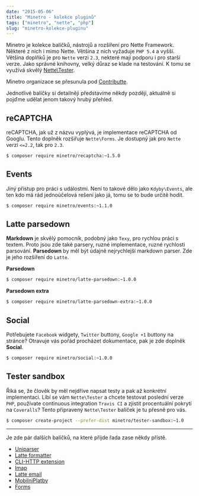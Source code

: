 ```yaml
---
date: "2015-05-06"
title: "Minetro - kolekce pluginů"
tags: ["minetro", "nette", "php"]
slug: "minetro-kolekce-pluginu"
---
```


Minetro je kolekce balíčků, nástrojů a rozšíření pro Nette Framework. Některé z nich i mimo Nette.
Většina z nich vyžaduje `PHP 5.4` a vyšší. Většina doplňků je pro `Nette` verzi `2.3`, nekteré maji podporu
i pro starší verze. Jako správné knihovny, velký důraz se klade na testování. K tomu se využívá skvělý
[Nette\Tester](http://tester.nette.org).

<!--more-->

<x-flash>
	Minetro organizace se přesunula pod <a href="https://github.com/contributte">Contributte</a>.
</x-flash>

Jednotlivé balíčky si detailněji představíme někdy později, aktuálně si pojďme udělat jenom takový hrubý přehled.

## reCAPTCHA

reCAPTCHA, jak už z názvu vyplývá, je implementace reCAPTCHA od Googlu. Tento doplněk rozšiřuje `Nette\Forms`.
Je dostupný jak pro `Nette` verzi `<=2.2`, tak pro `2.3`.

```sh
$ composer require minetro/recaptcha:~1.5.0
```

## Events

Jiný přístup pro práci s událostmi. Není to takové dělo jako `Kdyby\Events`, ale ten kdo má rád jednoúčelová rešení
jako já, tomu se to bude určitě hodit.

```sh
$ composer require minetro/events:~1.1.0
```

## Latte parsedown

**Markdown** je skvělý pomocník, podobný jako `Texy`, pro rychlou práci s textem. Proto jsou zde také parsery, ruzné
implementace, ruzné rychlosti parsování. **Parsedown** by měl být údajně nejrychlejší markdown parser.
Zde je jeho rozšíření do `Latte`.

**Parsedown**

```sh
$ composer require minetro/latte-parsedown:~1.0.0
```

**Parsedown extra**

```sh
$ composer require minetro/latte-parsedown-extra:~1.0.0
```

## Social

Potřebujete `Facebook` widgety, `Twitter` buttony, `Google +1` buttony na stránce? Otravuje vás pořád procházet dokumentace,
pak je zde doplněk **Social**.

```sh
$ composer require minetro/social:~1.0.0
```

## Tester sandbox

Říká se, že člověk by měl nejdříve napsat testy a pak až konkrétní implementaci. Líbí se vám `Nette\Tester` a chcete
testovat poslední verze `PHP`, používate continuous integration `Travis CI` a zjistit procentuální pokrytí na `Coveralls`?
Tento připravený `Nette\Tester` balíček je tu přesně pro vás.

```sh
$ composer create-project --prefer-dist minetro/tester-sandbox:~1.0
```

------

Je zde pár dalších balíčků, na které přijde řada zase někdy přístě.

- [Uniparser](https://github.com/minetro/uniparser)
- [Latte formatter](https://github.com/minetro/latte-formatter)
- [CLI-HTTP extension](https://github.com/minetro/cli-http-extension)
- [Imap](https://github.com/minetro/imap)
- [Latte email](https://github.com/minetro/latte-email)
- [MobilniPlatby](https://github.com/minetro/mobilni-platby)
- [Forms](https://github.com/minetro/forms)
